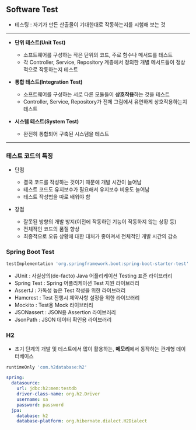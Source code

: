 ## Software Test
- 테스팅 : 자기가 만든 산출물이 기대한대로 작동하는지를 시험해 보는 것
---
- **단위 테스트(Unit Test)** 
  - 소프트웨어를 구성하는 작은 단위의 코드, 주로 함수나 메서드를 테스트
  - 각 Controller, Service, Repository 계층에서 정의한 개별 메서드들이 정상적으로 작동하는지 테스트


- **통합 테스트(Integration Test)**
  - 소프트웨어를 구성하는 서로 다른 모듈들이 **상호작용**하는 것을 테스트
  - Controller, Service, Repository가 전체 그림에서 유연하게 상호작용하는지 테스트


- **시스템 테스트(System Test)**
  - 완전히 통합되어 구축된 시스템을 테스트

---
### 테스트 코드의 특징
- 단점 
  - 결국 코드를 작성하는 것이기 때문에 개발 시간이 늘어남
  - 테스트 코드도 유지보수가 필요해서 유지보수 비용도 늘어남
  - 테스트 작성법을 따로 배워야 함

    
- 장점
  - 잘못된 방향의 개발 방지(이전에 작동하던 기능이 작동하지 않는 상황 등)
  - 전체적인 코드의 품질 향상
  - 최종적으로 오류 상황에 대한 대처가 좋아져서 전체적인 개발 시간의 감소


### Spring Boot Test
```groovy
testImplementation 'org.springframework.boot:spring-boot-starter-test'
```
- JUnit : 사실상의(de-facto) Java 어플리케이션 Testing 표준 라이브러리
- Spring Test : Spring 어플리케이션 Test 지원 라이브러리
- AssertJ : 가독성 높은 Test 작성을 위한 라이브러리
- Hamcrest : Test 진행시 제약사항 설정을 위한 라이브러리
- Mockito : Test용 Mock 라이브러리
- JSONassert : JSON용 Assertion 라이브러리
- JsonPath : JSON 데이터 확인용 라이브러리


### H2
- 초기 단계의 개발 및 테스트에서 많이 활용하는, **메모리**에서 동작하는 관계형 데이터베이스
```groovy
runtimeOnly 'com.h2database:h2'
```
```yaml
spring:
  datasource:
    url: jdbc:h2:mem:testdb
    driver-class-name: org.h2.Driver
    username: sa
    password: password
  jpa:
    database: h2
    database-platform: org.hibernate.dialect.H2Dialect
```
